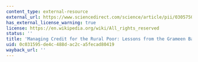 ```yaml
---
content_type: external-resource
external_url: https://www.sciencedirect.com/science/article/pii/0305750X9500116T
has_external_license_warning: true
license: https://en.wikipedia.org/wiki/All_rights_reserved
status: ''
title: 'Managing Credit for the Rural Poor: Lessons from the Grameen Bank'
uid: 0c031595-de4c-488d-ac2c-a5fecad80419
wayback_url: ''
---
```

